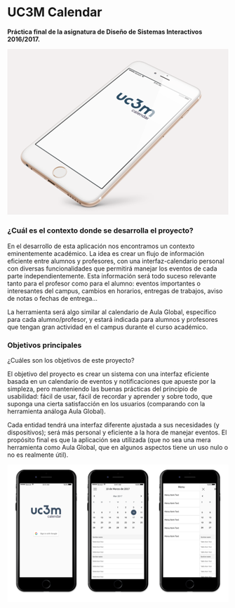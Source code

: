 # UC3M Calendar
**Práctica final de la asignatura de Diseño de Sistemas Interactivos 2016/2017.**

![](./readme-img/mobile.png)

### ¿Cuál es el contexto donde se desarrolla el proyecto? 

En el desarrollo de esta aplicación nos encontramos un contexto eminentemente académico. La idea es crear un flujo de información eficiente entre alumnos y profesores, con una interfaz-calendario personal con diversas funcionalidades que permitirá manejar los eventos de cada parte independientemente. Esta información será todo suceso relevante tanto para el profesor como para el alumno: eventos importantes o interesantes del campus, cambios en horarios, entregas de trabajos, aviso de notas o fechas de entrega… 

La herramienta será algo similar al calendario de Aula Global, específico para cada alumno/profesor, y estará indicada para alumnos y profesores que tengan gran actividad en el campus durante el curso académico. 

### Objetivos principales

¿Cuáles son los objetivos de este proyecto?

El objetivo del proyecto es crear un sistema con una interfaz eficiente basada en un calendario de eventos y notificaciones que apueste por la simpleza, pero manteniendo las buenas prácticas del principio de usabilidad: fácil de usar, fácil de recordar y aprender y sobre todo, que suponga una cierta satisfacción en los usuarios (comparando con la herramienta análoga Aula Global). 

Cada entidad tendrá una interfaz diferente ajustada a sus necesidades (y dispositivos); será más personal y eficiente a la hora de manejar eventos. El propósito final es que la aplicación sea utilizada (que no sea una mera herramienta como Aula Global, que en algunos aspectos tiene un uso nulo o no es realmente útil).



![](./readme-img/screens.png)

